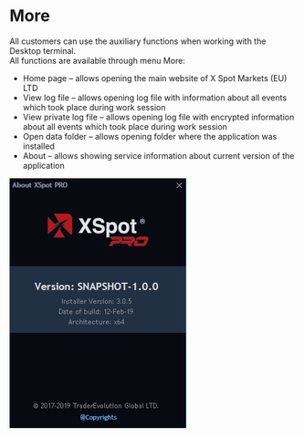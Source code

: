 # More

All customers can use the auxiliary functions when working with the Desktop terminal.</br>
All functions are available through menu More:

* Home page – allows opening the main website of X Spot Markets (EU) LTD
* View log file – allows opening log file with information about all events which took place during work session
* View private log file – allows opening log file with encrypted information about all events which took place during work session
* Open data folder – allows opening folder where the application was installed
* About – allows showing service information about current version of the application

![](../.gitbook/assets/screenshot_3%20%281%29.png)

